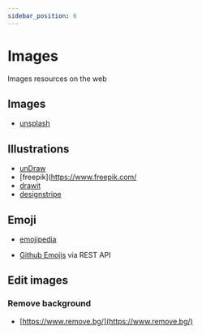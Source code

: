 ```yaml
---
sidebar_position: 6
---
```


# Images

Images resources on the web

## Images
- [unsplash](https://unsplash.com/photos/uftqFbfWGFY)

## Illustrations
- [unDraw](https://undraw.co/search)
- [freepik](https://www.freepik.com/
- [drawit](https://www.drawkit.com/illustration-types/all)
- [designstripe](https://designstripe.com/search/illustrations?sort=free)

## Emoji
- [emojipedia](https://emojipedia.org/stopwatch)

- [Github Emojis](https://api.github.com/emojis) via REST API

## Edit images
### Remove background
-  [https://www.remove.bg/](https://www.remove.bg/)
